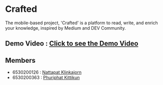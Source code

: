 # Crafted

The mobile-based project, 'Crafted' is a platform to read, write, and enrich your knowledge, inspired by Medium and DEV Community.

## Demo Video : [Click to see the Demo Video](https://youtu.be/L4_XQBq7jV0)

## Members

- 6530200126 : [Nattapat Klinkajorn](https://github.com/nantta)
- 6530200363 : [Phuriphat Kittikun](https://github.com/prxsss)

